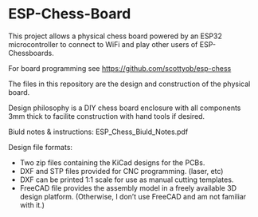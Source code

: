 # ESP-Chess-Board
This project allows a physical chess board powered by an ESP32 microcontroller to connect to WiFi and play other users of ESP-Chessboards.

For board programming see https://github.com/scottyob/esp-chess

The files in this repository are the design and construction of the physical board.

Design philosophy is a DIY chess board enclosure with all components 3mm thick to facilite construction with hand tools if desired.

Biuld notes & instructions: ESP_Chess_Biuld_Notes.pdf

Design file formats:

* Two zip files containing the KiCad designs for the PCBs.
* DXF and STP files provided for CNC programming. (laser, etc)
* DXF can be printed 1:1 scale for use as manual cutting templates.
* FreeCAD file provides the assembly model in a freely available 3D design platform. (Otherwise, I don’t use FreeCAD and am not familiar with it.)
